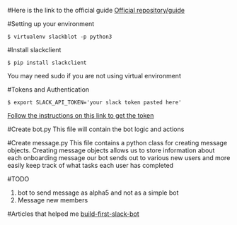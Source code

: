 #Here is the link to the official guide
[Official repository/guide](https://github.com/slackapi/Slack-Python-Onboarding-Tutorial/blob/master/README.md#pythonboarding-bot)

#Setting up your environment
```
$ virtualenv slackblot -p python3
```

#Install slackclient
```
$ pip install slackclient
```
You may need sudo if you are not using virtual environment

#Tokens and Authentication
```
$ export SLACK_API_TOKEN='your slack token pasted here'
```
[Follow the instructions on this link to get the token](http://python-slackclient.readthedocs.io/en/latest/auth.html)

#Create bot.py
This file will contain the bot logic and actions

#Create message.py
This file contains a python class for creating message objects. Creating message objects allows us to store information about each onboarding message our bot sends out to various new users and more easily keep track of what tasks each user has completed

#TODO
1. bot to send message as alpha5 and not as a simple bot
2. Message new members



#Articles that helped me
[build-first-slack-bot](https://www.fullstackpython.com/blog/build-first-slack-bot-python.html)
